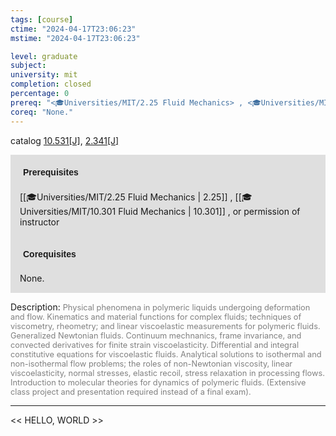 ```yaml
---
tags: [course]
ctime: "2024-04-17T23:06:23"
mstime: "2024-04-17T23:06:23"

level: graduate
subject: 
university: mit
completion: closed
percentage: 0
prereq: "<🎓Universities/MIT/2.25 Fluid Mechanics> , <🎓Universities/MIT/10.301 Fluid Mechanics> , or permission of instructor"
coreq: "None."
---
```


catalog [10.531[J]](http://student.mit.edu/catalog/m10a.html#10.531), [2.341[J]](http://student.mit.edu/catalog/m2b.html#2.341)

<span style="display: block; padding: 15px; background-color: rgb(100, 100, 100, 0.2);"><font id="m_prereq390_0" style="display: block; font-family: Arial, sans-serif; font-weight: bold; padding: 5px">Prerequisites</font><br><span id="prereq390_0">[[🎓Universities/MIT/2.25 Fluid Mechanics | 2.25]] , [[🎓Universities/MIT/10.301 Fluid Mechanics | 10.301]] , or permission of instructor</span></span>
<span style="display: block; padding: 15px; background-color: rgb(100, 100, 100, 0.2);"><font id="m_coreq390_0" style="display: block; font-family: Arial, sans-serif; font-weight: bold; padding: 5px">Corequisites</font><br><span id="coreq390_0">None.</span></span>

<font style="">Description:</font>
<font style="color: grey; font-size: 0.8rem;">Physical phenomena in polymeric liquids undergoing deformation and flow. Kinematics and material functions for complex fluids; techniques of viscometry, rheometry; and linear viscoelastic measurements for polymeric fluids. Generalized Newtonian fluids. Continuum mechnanics, frame invariance, and convected derivatives for finite strain viscoelasticity. Differential and integral constitutive equations for viscoelastic fluids. Analytical solutions to isothermal and non-isothermal flow problems; the roles of non-Newtonian viscosity, linear viscoelasticity, normal stresses, elastic recoil, stress relaxation in processing flows. Introduction to molecular theories for dynamics of polymeric fluids. (Extensive class project and presentation required instead of a final exam).</font>



---

<< HELLO, WORLD >>
